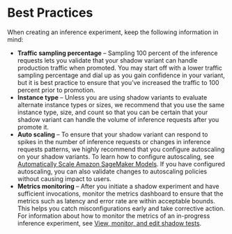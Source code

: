 # Best Practices<a name="shadow-tests-best-practices"></a>

 When creating an inference experiment, keep the following information in mind: 
+  **Traffic sampling percentage** – Sampling 100 percent of the inference requests lets you validate that your shadow variant can handle production traffic when promoted\. You may start off with a lower traffic sampling percentage and dial up as you gain confidence in your variant, but it is best practice to ensure that you’ve increased the traffic to 100 percent prior to promotion\. 
+  **Instance type** – Unless you are using shadow variants to evaluate alternate instance types or sizes, we recommend that you use the same instance type, size, and count so that you can be certain that your shadow variant can handle the volume of inference requests after you promote it\. 
+  **Auto scaling** – To ensure that your shadow variant can respond to spikes in the number of inference requests or changes in inference requests patterns, we highly recommend that you configure autoscaling on your shadow variants\. To learn how to configure autoscaling, see [Automatically Scale Amazon SageMaker Models](endpoint-auto-scaling.md)\. If you have configured autoscaling, you can also validate changes to autoscaling policies without causing impact to users\. 
+  **Metrics monitoring** – After you initiate a shadow experiment and have sufficient invocations, monitor the metrics dashboard to ensure that the metrics such as latency and error rate are within acceptable bounds\. This helps you catch misconfigurations early and take corrective action\. For information about how to monitor the metrics of an in\-progress inference experiment, see [View, monitor, and edit shadow tests](shadow-tests-view-monitor-edit.md)\. 